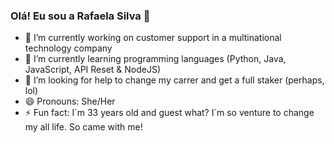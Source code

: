 ### Olá! Eu sou a Rafaela Silva 👋

- 🔭 I’m currently working on customer support in a multinational technology company
- 🌱 I’m currently learning programming languages (Python, Java, JavaScript, API Reset & NodeJS)
- 🤔 I’m looking for help to change my carrer and get a full staker (perhaps, lol)
- 😄 Pronouns: She/Her
- ⚡ Fun fact: I´m 33 years old and guest what? I´m so venture to change my all life. So came with me!
